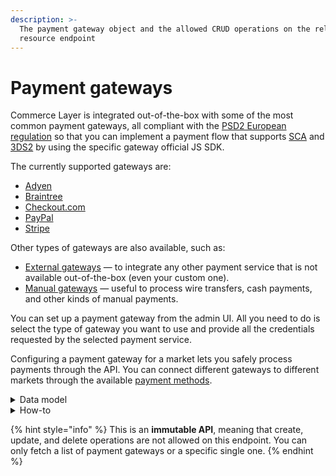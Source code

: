 ```yaml
---
description: >-
  The payment gateway object and the allowed CRUD operations on the related
  resource endpoint
---
```


# Payment gateways

Commerce Layer is integrated out-of-the-box with some of the most common payment gateways, all compliant with the [PSD2 European regulation](https://ec.europa.eu/info/law/payment-services-psd-2-directive-eu-2015-2366\_en) so that you can implement a payment flow that supports [SCA](https://en.wikipedia.org/wiki/Strong\_customer\_authentication) and [3DS2](https://3dsecure2.com) by using the specific gateway official JS SDK.

The currently supported gateways are:

* [Adyen](../adyen\_gateways/)
* [Braintree](../braintree\_gateways/)
* [Checkout.com](../checkout\_com\_gateways/)
* [PayPal](../paypal\_gateways/)
* [Stripe](../stripe\_gateways/)

Other types of gateways are also available, such as:

* [External gateways](../external\_gateways/) — to integrate any other payment service that is not available out-of-the-box (even your custom one).
* [Manual gateways](../manual\_gateways/) — useful to process wire transfers, cash payments, and other kinds of manual payments.

You can set up a payment gateway from the admin UI. All you need to do is select the type of gateway you want to use and provide all the credentials requested by the selected payment service.

Configuring a payment gateway for a market lets you safely process payments through the API. You can connect different gateways to different markets through the available [payment methods](../payment\_methods/).

<details>

<summary>Data model</summary>

Check the related [ER diagram](https://commercelayer.io/docs/data-model/payment-gateways) and explore the flowchart that illustrates how the payment gateway resource relates with the other API entities.

</details>

<details>

<summary>How-to</summary>

Check the related [guide](https://docs.commercelayer.io/developers/v/how-tos/payments) to learn more on how Commerce Layer handles the server-side part of the integration process with each specific gateway.

</details>

{% hint style="info" %}
This is an **immutable API**, meaning that create, update, and delete operations are not allowed on this endpoint. You can only fetch a list of payment gateways or a specific single one.
{% endhint %}
